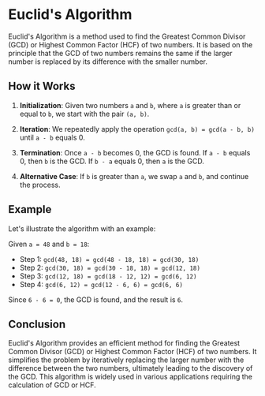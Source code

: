 # Euclid's Algorithm

Euclid's Algorithm is a method used to find the Greatest Common Divisor (GCD) or Highest Common Factor (HCF) of two numbers. It is based on the principle that the GCD of two numbers remains the same if the larger number is replaced by its difference with the smaller number.

## How it Works

1. **Initialization**: Given two numbers `a` and `b`, where `a` is greater than or equal to `b`, we start with the pair `(a, b)`.

2. **Iteration**: We repeatedly apply the operation `gcd(a, b) = gcd(a - b, b)` until `a - b` equals 0.

3. **Termination**: Once `a - b` becomes 0, the GCD is found. If `a - b` equals 0, then `b` is the GCD. If `b - a` equals 0, then `a` is the GCD.

4. **Alternative Case**: If `b` is greater than `a`, we swap `a` and `b`, and continue the process.

## Example

Let's illustrate the algorithm with an example:

Given `a = 48` and `b = 18`:

- Step 1: `gcd(48, 18) = gcd(48 - 18, 18) = gcd(30, 18)`
- Step 2: `gcd(30, 18) = gcd(30 - 18, 18) = gcd(12, 18)`
- Step 3: `gcd(12, 18) = gcd(18 - 12, 12) = gcd(6, 12)`
- Step 4: `gcd(6, 12) = gcd(12 - 6, 6) = gcd(6, 6)`

Since `6 - 6 = 0`, the GCD is found, and the result is `6`.

## Conclusion

Euclid's Algorithm provides an efficient method for finding the Greatest Common Divisor (GCD) or Highest Common Factor (HCF) of two numbers. It simplifies the problem by iteratively replacing the larger number with the difference between the two numbers, ultimately leading to the discovery of the GCD. This algorithm is widely used in various applications requiring the calculation of GCD or HCF.
